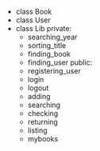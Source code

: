- class Book
- class User
- class Lib
private:
    - searching_year
    - sorting_title
    - finding_book
    - finding_user
public:
    - registering_user
    - login
    - logout
    - adding
    - searching
    - checking
    - returning
    - listing
    - mybooks